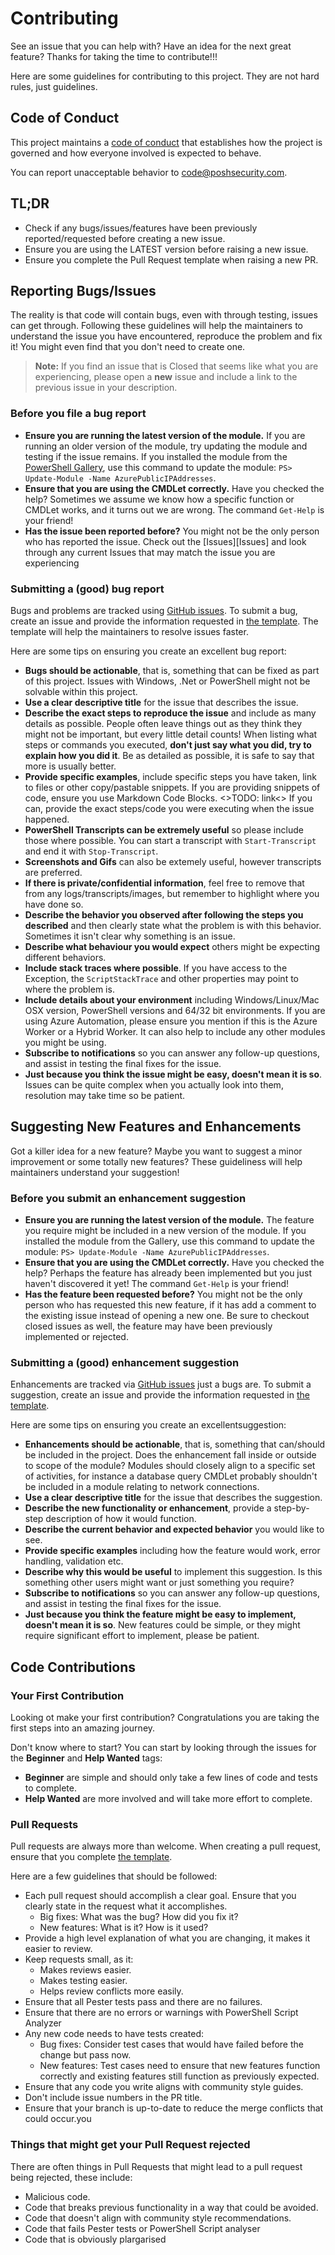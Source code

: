 # Contributing

See an issue that you can help with? Have an idea for the next great feature? Thanks for taking the time to contribute!!!

Here are some guidelines for contributing to this project. They are not hard rules, just guidelines.

## Code of Conduct

This project maintains a [code of conduct](code-of-conduct.md) that establishes how the project is governed and how everyone involved is expected to behave.

You can report unacceptable behavior to [code@poshsecurity.com](mailto:code@poshsecurity.com).

## TL;DR

* Check if any bugs/issues/features have been previously reported/requested before creating a new issue.
* Ensure you are using the LATEST version before raising a new issue.
* Ensure you complete the Pull Request template when raising a new PR.

## Reporting Bugs/Issues

The reality is that code will contain bugs, even with through testing, issues can get through. Following these guidelines will help the maintainers to understand the issue you have encountered, reproduce the problem and fix it! You might even find that you don't need to create one.

> **Note:** If you find an issue that is Closed that seems like what you are experiencing, please open a **new** issue and include a link to the previous issue in your description.

### Before you file a bug report

* **Ensure you are running the latest version of the module.** If you are running an older version of the module, try updating the module and testing if the issue remains. If you installed the module from the [PowerShell Gallery](https://powershellgallery.com), use this command to update the module: ``` PS> Update-Module -Name AzurePublicIPAddresses ```.
* **Ensure that you are using the CMDLet correctly.** Have you checked the help? Sometimes we assume we know how a specific function or CMDLet works, and it turns out we are wrong. The command ```Get-Help``` is your friend!
* **Has the issue been reported before?** You might not be the only person who has reported the issue. Check out the [Issues][Issues] and look through any current Issues that may match the issue you are experiencing

### Submitting a (good) bug report

Bugs and problems are tracked using [GitHub issues](https://guides.github.com/features/issues/). To submit a bug, create an issue and provide the information requested in [the template](ISSUE_TEMPLATE.md). The template will help the maintainers to resolve issues faster.

Here are some tips on ensuring you create an excellent bug report:

* **Bugs should be actionable**, that is, something that can be fixed as part of this project. Issues with Windows, .Net or PowerShell might not be solvable within this project.
* **Use a clear descriptive title** for the issue that describes the issue.
* **Describe the exact steps to reproduce the issue** and include as many details as possible. People often leave things out as they think they might not be important, but every little detail counts! When listing what steps or commands you executed, **don't just say what you did, try to explain how you did it**. Be as detailed as possible, it is safe to say that more is usually better.
* **Provide specific examples**, include specific steps you have taken, link to files or other copy/pastable snippets. If you are providing snippets of code, ensure you use Markdown Code Blocks. <>TODO: link<> If you can, provide the exact steps/code you were executing when the issue happened.
* **PowerShell Transcripts can be extremely useful** so please include those where possible. You can start a transcript with ```Start-Transcript``` and end it with ```Stop-Transcript```.
* **Screenshots and Gifs** can also be extemely useful, however transcripts are preferred.
* **If there is private/confidential information**, feel free to remove that from any logs/transcripts/images, but remember to highlight where you have done so.
* **Describe the behavior you observed after following the steps you described** and then clearly state what the problem is with this behavior. Sometimes it isn't clear why something is an issue.
* **Describe what behaviour you would expect** others might be expecting different behaviors.
* **Include stack traces where possible**. If you have access to the Exception, the ```ScriptStackTrace``` and other properties may point to where the problem is.
* **Include details about your environment** including Windows/Linux/Mac OSX version, PowerShell versions and 64/32 bit environments. If you are using Azure Automation, please ensure you mention if this is the Azure Worker or a Hybrid Worker. It can also help to include any other modules you might be using.
* **Subscribe to notifications** so you can answer any follow-up questions, and assist in testing the final fixes for the issue.
* **Just because you think the issue might be easy, doesn't mean it is so**. Issues can be quite complex when you actually look into them, resolution may take time so be patient.

## Suggesting New Features and Enhancements

Got a killer idea for a new feature? Maybe you want to suggest a minor improvement or some totally new features? These guideliness will help maintainers understand your suggestion!

### Before you submit an enhancement suggestion

* **Ensure you are running the latest version of the module.** The feature you require might be included in a new version of the module. If you installed the module from the Gallery, use this command to update the module: ``` PS> Update-Module -Name AzurePublicIPAddresses ```.
* **Ensure that you are using the CMDLet correctly.** Have you checked the help? Perhaps the feature has already been implemented but you just haven't discovered it yet! The command ```Get-Help``` is your friend!
* **Has the feature been requested before?** You might not be the only person who has requested this new feature, if it has add a comment to the existing issue instead of opening a new one. Be sure to checkout closed issues as well, the feature may have been previously implemented or rejected.

### Submitting a (good) enhancement suggestion

Enhancements are tracked via [GitHub issues](https://guides.github.com/features/issues/) just a bugs are. To submit a suggestion, create an issue and provide the information requested in [the template](ISSUE_TEMPLATE.md).

Here are some tips on ensuring you create an excellentsuggestion:

* **Enhancements should be actionable**, that is, something that can/should be included in the project. Does the enhancement fall inside or outside to scope of the module? Modules should closely align to a specific set of activities, for instance a database query CMDLet probably shouldn't be included in a module relating to network connections.
* **Use a clear descriptive title** for the issue that describes the suggestion.
* **Describe the new functionality or enhancement**, provide a step-by-step description of how it would function.
* **Describe the current behavior and expected behavior** you would like to see.
* **Provide specific examples** including how the feature would work, error handling, validation etc.
* **Describe why this would be useful** to implement this suggestion. Is this something other users might want or just something you require?
* **Subscribe to notifications** so you can answer any follow-up questions, and assist in testing the final fixes for the issue.
* **Just because you think the feature might be easy to implement, doesn't mean it is so**. New features could be simple, or they might require significant effort to implement, please be patient.

## Code Contributions

### Your First Contribution

Looking ot make your first contribution? Congratulations you are taking the first steps into an amazing journey.

Don't know where to start? You can start by looking through the issues for the **Beginner** and **Help Wanted** tags:
* **Beginner** are simple and should only take a few lines of code and tests to complete.
* **Help Wanted** are more involved and will take more effort to complete.

### Pull Requests

Pull requests are always more than welcome. When creating a pull request, ensure that you complete [the template](PULL_REQUEST_TEMPLATE.md).

Here are a few guidelines that should be followed:

* Each pull request should accomplish a clear goal. Ensure that you clearly state in the request what it accomplishes.
    * Big fixes: What was the bug? How did you fix it?
    * New features: What is it? How is it used?
* Provide a high level explanation of what you are changing, it makes it easier to review.
* Keep requests small, as it:
    * Makes reviews easier.
    * Makes testing easier.
    * Helps review conflicts more easily.
* Ensure that all Pester tests pass and there are no failures.
* Ensure that there are no errors or warnings with PowerShell Script Analyzer
* Any new code needs to have tests created:
    * Bug fixes: Consider test cases that would have failed before the change but pass now.
    * New features: Test cases need to ensure that new features function correctly and existing features still function as previously expected.
* Ensure that any code you write aligns with community style guides.
* Don't include issue numbers in the PR title.
* Ensure that your branch is up-to-date to reduce the merge conflicts that could occur.you

### Things that might get your Pull Request rejected

There are often things in Pull Requests that might lead to a pull request being rejected, these include:

* Malicious code.
* Code that breaks previous functionality in a way that could be avoided.
* Code that doesn't align with community style recommendations.
* Code that fails Pester tests or PowerShell Script analyser
* Code that is obviously plargarised

<!--

    This is based upon the work by the Atom project, https://github.com/atom/atom/

-->